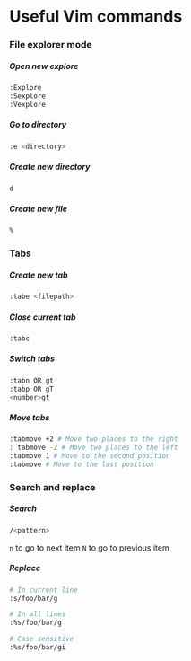 # Useful Vim commands

### File explorer mode

##### Open new explore
```bash
:Explore
:Sexplore
:Vexplore
```

##### Go to directory
```bash
:e <directory>
```

##### Create new directory
```bash
d
```

##### Create new file
```bash
%
```

### Tabs

##### Create new tab
```bash
:tabe <filepath>
```

##### Close current tab
```bash
:tabc
```

##### Switch tabs
```bash
:tabn OR gt
:tabp OR gT
<number>gt
```

##### Move tabs
```bash
:tabmove +2 # Move two places to the right
: tabmove -2 # Move two places to the left
:tabmove 1 # Move to the second position
:tabmove # Move to the last position
```

### Search and replace

##### Search
```bash
/<pattern>
```
`n` to go to next item
`N` to go to previous item

##### Replace
```bash
# In current line
:s/foo/bar/g

# In all lines
:%s/foo/bar/g

# Case sensitive
:%s/foo/bar/gi
```
